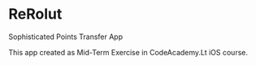 # ReRolut
Sophisticated Points Transfer App

This app created as Mid-Term Exercise in CodeAcademy.Lt iOS course.
